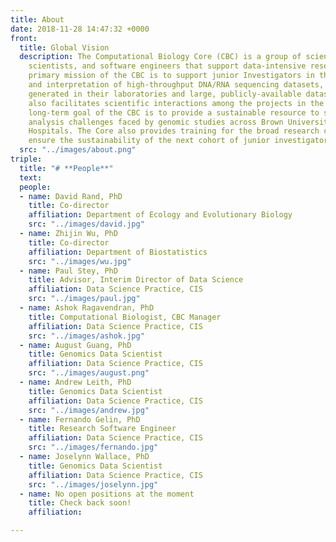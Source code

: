 ```yaml
---
title: About
date: 2018-11-28 14:47:32 +0000
front:
  title: Global Vision
  description: The Computational Biology Core (CBC) is a group of scientists, data
    scientists, and software engineers that support data-intensive research. The near-term,
    primary mission of the CBC is to support junior Investigators in the analysis
    and interpretation of high-throughput DNA/RNA sequencing datasets, including data
    generated in their laboratories and large, publicly-available datasets. The Core
    also facilitates scientific interactions among the projects in the COBRE. The
    long-term goal of the CBC is to provide a sustainable resource to support data
    analysis challenges faced by genomic studies across Brown University and our Affiliated
    Hospitals. The Core also provides training for the broad research community to
    ensure the sustainability of the next cohort of junior investigators.
  src: "../images/about.png"
triple:
  title: "# **People**"
  text: 
  people:
  - name: David Rand, PhD
    title: Co-director
    affiliation: Department of Ecology and Evolutionary Biology
    src: "../images/david.jpg"
  - name: Zhijin Wu, PhD
    title: Co-director
    affiliation: Department of Biostatistics
    src: "../images/wu.jpg"
  - name: Paul Stey, PhD
    title: Advisor, Interim Director of Data Science
    affiliation: Data Science Practice, CIS
    src: "../images/paul.jpg"
  - name: Ashok Ragavendran, PhD
    title: Computational Biologist, CBC Manager
    affiliation: Data Science Practice, CIS
    src: "../images/ashok.jpg"
  - name: August Guang, PhD
    title: Genomics Data Scientist
    affiliation: Data Science Practice, CIS
    src: "../images/august.png"
  - name: Andrew Leith, PhD
    title: Genomics Data Scientist
    affiliation: Data Science Practice, CIS
    src: "../images/andrew.jpg"
  - name: Fernando Gelin, PhD
    title: Research Software Engineer
    affiliation: Data Science Practice, CIS
    src: "../images/fernando.jpg"
  - name: Joselynn Wallace, PhD
    title: Genomics Data Scientist
    affiliation: Data Science Practice, CIS
    src: "../images/joselynn.jpg"
  - name: No open positions at the moment
    title: Check back soon!
    affiliation: 

---
```

